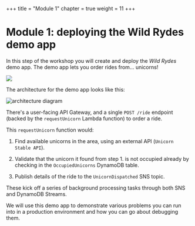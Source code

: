 +++
title = "Module 1"
chapter = true
weight = 11
+++

# Module 1: deploying the Wild Rydes demo app

In this step of the workshop you will create and deploy the *Wild Rydes* demo app. The demo app lets you order rides from... unicorns!

![](/images/mod01-000.png)

The architecture for the demo app looks like this:

![architecture diagram](/images/mod01-001.png)

There's a user-facing API Gateway, and a single `POST /ride` endpoint (backed by the `requestUnicorn` Lambda function) to order a ride.

This `requestUnicorn` function would:

1. Find available unicorns in the area, using an external API (`Unicorn Stable API`).

2. Validate that the unicorn it found from step 1. is not occupied already by checking in the `OccupiedUnicorns` DynamoDB table.

3. Publish details of the ride to the `UnicornDispatched` SNS topic.

These kick off a series of background processing tasks through both SNS and DynamoDB Streams.

We will use this demo app to demonstrate various problems you can run into in a production environment and how you can go about debugging them.